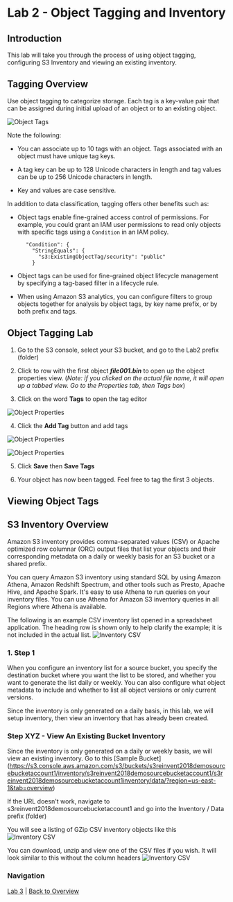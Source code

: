 # Lab 2 - Object Tagging and Inventory

## Introduction
This lab will take you through the process of using object tagging, configuring S3 Inventory and viewing an existing inventory.

## Tagging Overview
Use object tagging to categorize storage. Each tag is a key-value pair that can be assigned during initial upload of an object or to an existing object.

 ![Object Tags](../images/2-addtags.png)

Note the following:

 * You can associate up to 10 tags with an object. Tags associated with an object must have unique tag keys.

 * A tag key can be up to 128 Unicode characters in length and tag values can be up to 256 Unicode characters in length.

 * Key and values are case sensitive.


In addition to data classification, tagging offers other benefits such as:

 * Object tags enable fine-grained access control of permissions. For example, you could grant an IAM user permissions to read only objects with specific tags using a `Condition` in an IAM policy.
 
  ```JSON5
        "Condition": {
          "StringEquals": {
            "s3:ExistingObjectTag/security": "public"
          }
  ```

 * Object tags can be used for fine-grained object lifecycle management by specifying a tag-based filter in a lifecycle rule.  

 * When using Amazon S3 analytics, you can configure filters to group objects together for analysis by object tags, by key name prefix, or by both prefix and tags.


## Object Tagging Lab 

1. Go to the S3 console, select your S3 bucket, and go to the Lab2 prefix (folder)
2. Click to row with the first object _**file001.bin**_ to open up the object properties view. (_Note: if you clicked on the actual file name, it will open up a tabbed view.  Go to the Properties tab, then Tags box_)

3. Click on the word **Tags** to open the tag editor

 ![Object Properties](../images/2-properties-select.png)
 
4. Click the **Add Tag** button and add tags

 ![Object Properties](../images/2-object-tags.png)

 ![Object Properties](../images/2-addtags.png)
 
5. Click **Save** then **Save Tags**

6. Your object has now been tagged.  Feel free to tag the first 3 objects. 

## Viewing Object Tags



## S3 Inventory Overview
Amazon S3 inventory provides comma-separated values (CSV) or Apache optimized row columnar (ORC) output files that list your objects and their corresponding metadata on a daily or weekly basis for an S3 bucket or a shared prefix.

You can query Amazon S3 inventory using standard SQL by using Amazon Athena, Amazon Redshift Spectrum, and other tools such as Presto, Apache Hive, and Apache Spark. It's easy to use Athena to run queries on your inventory files. You can use Athena for Amazon S3 inventory queries in all Regions where Athena is available.

The following is an example CSV inventory list opened in a spreadsheet application. The heading row is shown only to help clarify the example; it is not included in the actual list.
![Inventory CSV](../images/2-inventory-list.png)

### 1. Step 1
When you configure an inventory list for a source bucket, you specify the destination bucket where you want the list to be stored, and whether you want to generate the list daily or weekly. You can also configure what object metadata to include and whether to list all object versions or only current versions.

Since the inventory is only generated on a daily basis, in this lab, we will setup inventory, then view an inventory that has already been created.

### Step XYZ - View An Existing Bucket Inventory
Since the inventory is only generated on a daily or weekly basis, we will view an existing inventory.
Go to this [Sample Bucket] (https://s3.console.aws.amazon.com/s3/buckets/s3reinvent2018demosourcebucketaccount1/inventory/s3reinvent2018demosourcebucketaccount1/s3reinvent2018demosourcebucketaccount1inventory/data/?region=us-east-1&tab=overview) 

If the URL doesn't work, navigate to s3reinvent2018demosourcebucketaccount1 and go into the Inventory / Data prefix (folder)

You will see a listing of GZip CSV inventory objects like this
![Inventory CSV](/images/2-inventory-csv.png)

You can download, unzip and view one of the CSV files if you wish.
It will look similar to this without the column headers
![Inventory CSV](/images/2-inventory-list.png)

### Navigation
[Lab 3](../lab3/README.md) | 
[Back to Overview](../README.md)
